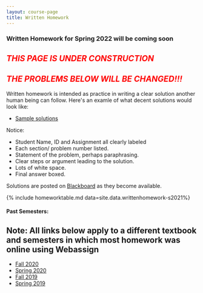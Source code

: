 ```yaml
---
layout: course-page
title: Written Homework
---
```


### Written Homework for Spring 2022 will be coming soon

## <span style="color:red">*THIS PAGE IS UNDER CONSTRUCTION*</span>

## <span style="color:red">*THE PROBLEMS BELOW WILL BE CHANGED!!!*</span>

Written homework is intended as practice in writing a 
clear solution another human being can follow.  Here's
an examle
of what decent solutions would look like:

   * [Sample solutions](assets/materials/Spring2021/SampleWrittenSolutions.pdf)

 Notice:

   *  Student Name, ID and Assignment all clearly labeled
   *  Each section/ problem number listed.
   *  Statement of the problem, perhaps paraphrasing.
   *  Clear steps or argument leading to the solution.
   *  Lots of white space.
   *  Final answer boxed.

Solutions are posted on [Blackboard](https://classes.alaska.edu/)
as they become available.

{% include homeworktable.md  data=site.data.writtenhomework-s2021%}

#### Past Semesters:

## Note: All links below apply to a different textbook and semesters in which most homework was online using Webassign

  * [Fall 2020](writtenhomework-f2020)
  * [Spring 2020](writtenhomework-s2020)
  * [Fall 2019](writtenhomework-f2019)
  * [Spring 2019](writtenhomework-s2019)
